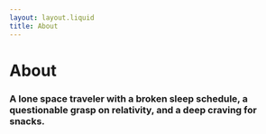 ```yaml
---
layout: layout.liquid
title: About
---
```


# About
<h3 class="about-text">A lone space traveler with a broken sleep schedule, a questionable grasp on relativity, and a deep craving for snacks.</h3>